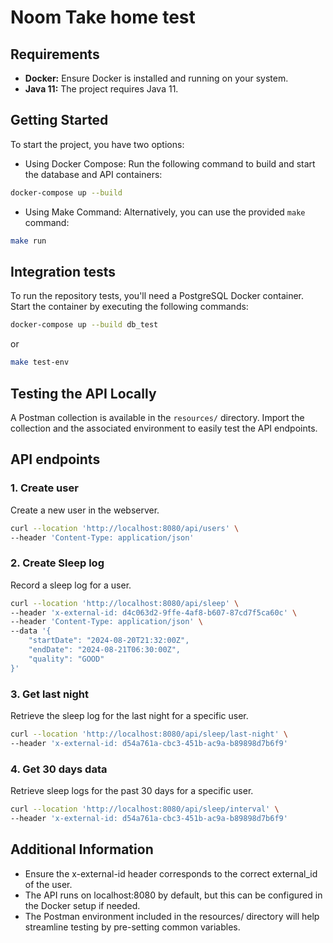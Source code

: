 # Noom Take home test

## Requirements
- **Docker:** Ensure Docker is installed and running on your system.
- **Java 11:** The project requires Java 11.


## Getting Started
To start the project, you have two options:

- Using Docker Compose: Run the following command to build and start the database and API containers:
```sh
docker-compose up --build
```

- Using Make Command: Alternatively, you can use the provided `make` command:
```sh
make run
```

## Integration tests

To run the repository tests, you'll need a PostgreSQL Docker container. Start the container by executing the following commands:

```sh
docker-compose up --build db_test
```

or 

```sh
make test-env
```

## Testing the API Locally

A Postman collection is available in the `resources/` directory. Import the collection and the associated environment to easily test the API endpoints.

## API endpoints

### 1. Create user

Create a new user in the webserver.

```sh
curl --location 'http://localhost:8080/api/users' \
--header 'Content-Type: application/json'
```

### 2. Create Sleep log

Record a sleep log for a user.

```sh
curl --location 'http://localhost:8080/api/sleep' \
--header 'x-external-id: d4c063d2-9ffe-4af8-b607-87cd7f5ca60c' \
--header 'Content-Type: application/json' \
--data '{
    "startDate": "2024-08-20T21:32:00Z",
    "endDate": "2024-08-21T06:30:00Z",
    "quality": "GOOD"   
}'
```
### 3. Get last night

Retrieve the sleep log for the last night for a specific user.

```sh
curl --location 'http://localhost:8080/api/sleep/last-night' \
--header 'x-external-id: d54a761a-cbc3-451b-ac9a-b89898d7b6f9' 
```

### 4. Get 30 days data

Retrieve sleep logs for the past 30 days for a specific user.

```sh
curl --location 'http://localhost:8080/api/sleep/interval' \
--header 'x-external-id: d54a761a-cbc3-451b-ac9a-b89898d7b6f9'
```

## Additional Information

- Ensure the x-external-id header corresponds to the correct external_id of the user.
- The API runs on localhost:8080 by default, but this can be configured in the Docker setup if needed.
- The Postman environment included in the resources/ directory will help streamline testing by pre-setting common variables.

